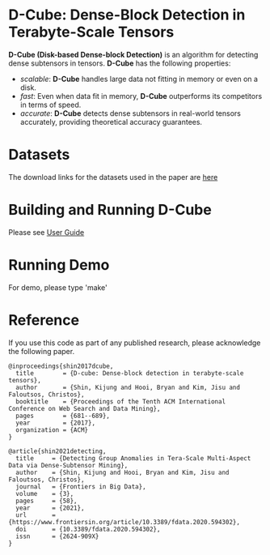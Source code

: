 D-Cube: Dense-Block Detection in Terabyte-Scale Tensors
========================
**D-Cube (Disk-based Dense-block Detection)** is an algorithm for detecting dense subtensors in tensors.
**D-Cube** has the following properties:
 * *scalable*: **D-Cube** handles large data not fitting in memory or even on a disk.
 * *fast*: Even when data fit in memory, **D-Cube** outperforms its competitors in terms of speed.
 * *accurate*: **D-Cube** detects dense subtensors in real-world tensors accurately, providing theoretical accuracy guarantees.

Datasets
========================
The download links for the datasets used in the paper are [here](http://dmlab.kaist.ac.kr/dcube/)

Building and Running D-Cube
========================
Please see [User Guide](user_guide.pdf)

Running Demo
========================
For demo, please type 'make'

Reference
========================
If you use this code as part of any published research, please acknowledge the following paper.
```
@inproceedings{shin2017dcube,
  title        = {D-cube: Dense-block detection in terabyte-scale tensors},
  author       = {Shin, Kijung and Hooi, Bryan and Kim, Jisu and Faloutsos, Christos},
  booktitle    = {Proceedings of the Tenth ACM International Conference on Web Search and Data Mining},
  pages        = {681--689},
  year         = {2017},
  organization = {ACM}
}

@article{shin2021detecting,
  title     = {Detecting Group Anomalies in Tera-Scale Multi-Aspect Data via Dense-Subtensor Mining},
  author    = {Shin, Kijung and Hooi, Bryan and Kim, Jisu and Faloutsos, Christos},
  journal   = {Frontiers in Big Data},
  volume    = {3},      
  pages     = {58},
  year      = {2021},
  url       = {https://www.frontiersin.org/article/10.3389/fdata.2020.594302},       
  doi       = {10.3389/fdata.2020.594302},      
  issn      = {2624-909X}
}
```
